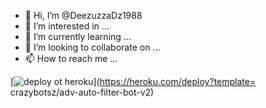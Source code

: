 - 👋 Hi, I’m @DeezuzzaDz1988
- 👀 I’m interested in ...
- 🌱 I’m currently learning ...
- 💞️ I’m looking to collaborate on ...
- 📫 How to reach me ...

<!---
DeezuzzaDz1988/DeezuzzaDz1988 is a ✨ special ✨ repository because its `README.md` (this file) appears on your GitHub profile.
You can click the Preview link to take a look at your changes.
--->



[![deploy ot heroku](https://www.herokucdn.com/deploy/button.svg)](https://heroku.com/deploy?template= crazybotsz/adv-auto-filter-bot-v2)





